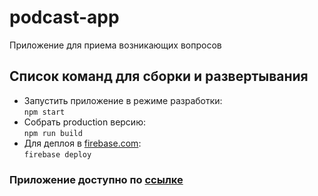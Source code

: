 # podcast-app
Приложение для приема возникающих вопросов

## Список команд для сборки и развертывания
* Запустить приложение в режиме разработки:  
  ```npm start```
* Собрать production версию:  
  ```npm run build```
* Для деплоя в <a href="https://firebase.google.com/">firebase.com</a>:  
  ```firebase deploy```

### Приложение доступно по <a href="https://podcast-app-54d15.web.app/">ссылке</a>
